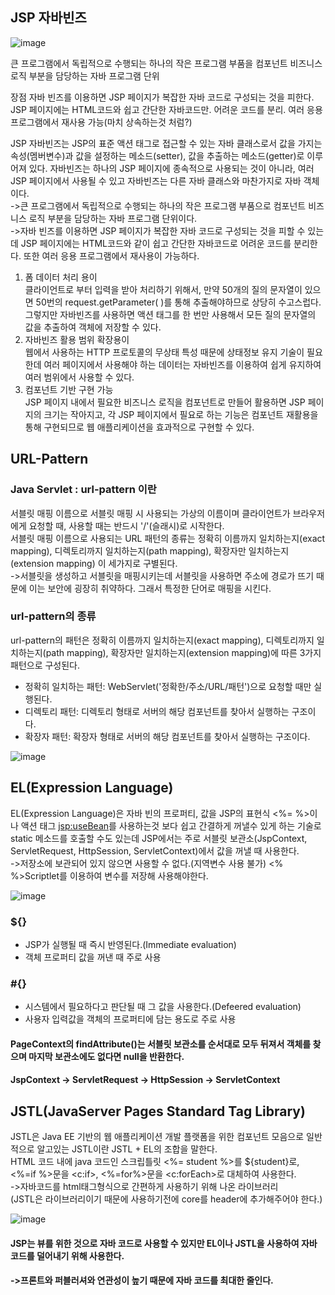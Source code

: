 ## JSP 자바빈즈

![image](https://user-images.githubusercontent.com/122864238/229471399-cfa5c827-e322-4ae1-9537-0c988b722562.png)

큰 프로그램에서 독립적으로 수행되는 하나의 작은 프로그램 부품을 컴포넌트
비즈니스 로직 부분을 담당하는 자바 프로그램 단위

장점
자바 빈즈를 이용하면 JSP 페이지가 복잡한 자바 코드로 구성되는 것을 피한다.
JSP 페이지에는 HTML코드와 쉽고 간단한 자바코드만. 어려운 코드를 분리.
여러 응용 프로그램에서 재사용 가능(마치 상속하는것 처럼?) 

JSP 자바빈즈는 JSP의 표준 액션 태그로 접근할 수 있는 자바 클래스로서 값을 가지는 
속성(멤버변수)과 값을 설정하는 메소드(setter), 값을 추출하는 메소드(getter)로 
이루어져 있다. 
자바빈즈는 하나의 JSP 페이지에 종속적으로 사용되는 것이 아니라, 여러 JSP 
페이지에서 사용될 수 있고 자바빈즈는 다른 자바 클래스와 마찬가지로 자바 
객체이다.       
->큰 프로그램에서 독립적으로 수행되는 하나의 작은 프로그램 부품으로 컴포넌트 비즈니스 로직 부분을 담당하는 자바 프로그램 단위이다.      
->자바 빈즈를 이용하면 JSP 페이지가 복잡한 자바 코드로 구성되는 것을 피할 수 있는데 JSP 페이지에는 HTML코드와 같이 쉽고 간단한 자바코드로 어려운 코드를 분리한다. 또한 여러 응용 프로그램에서 재사용이 가능하다.
1. 폼 데이터 처리 용이          
클라이언트로 부터 입력을 받아 처리하기 위해서, 만약 50개의 질의 문자열이 있으면 50번의 request.getParameter( )를 통해 추출해야하므로 상당히 수고스럽다. 
그렇지만 자바빈즈를 사용하면 액션 태그를 한 번만 사용해서 모든 질의 문자열의 값을 추출하여 객체에 저장할 수 있다.
2. 자바빈즈 활용 범위 확장용이            
웹에서 사용하는 HTTP 프로토콜의 무상태 특성 때문에 상태정보 유지 기술이 필요한데 여러 페이지에서 사용해야 하는 데이터는 자바빈즈를 이용하여 쉽게 
유지하여 여러 범위에서 사용할 수 있다.
3. 컴포넌트 기반 구현 가능            
JSP 페이지 내에서 필요한 비즈니스 로직을 컴포넌트로 만들어 활용하면 JSP 페이지의 크기는 작아지고, 각 JSP 페이지에서 필요로 하는 기능은 컴포넌트 재활용을 
통해 구현되므로 웹 애플리케이션을 효과적으로 구현할 수 있다.


## URL-Pattern          
### Java Servlet : url-pattern 이란               
서블릿 매핑 이름으로 서블릿 매핑 시 사용되는 가상의 이름이며 클라이언트가 브라우저에게 요청할 때, 사용할 때는 반드시 '/'(슬래시)로 시작한다.                    
서블릿 매핑 이름으로 사용되는 URL 패턴의 종류는 정확히 이름까지 일치하는지(exact mapping), 디렉토리까지 일치하는지(path mapping), 확장자만 일치하는지(extension mapping) 이 세가지로 구별된다.                    
->서블릿을 생성하고 서블릿을 매핑시키는데 서블릿을 사용하면 주소에 경로가 뜨기 때문에 이는 보안에 굉장히 취약하다. 그래서 특정한 단어로 매핑을 시킨다.

### url-pattern의 종류
url-pattern의 패턴은 정확히 이름까지 일치하는지(exact mapping), 디렉토리까지 일치하는지(path mapping), 확장자만 일치하는지(extension mapping)에 
따른 3가지 패턴으로 구성된다.  
- 정확히 일치하는 패턴: WebServlet('정확한/주소/URL/패턴')으로 요청할 때만 실행된다.
- 디렉토리 패턴: 디렉토리 형태로 서버의 해당 컴포넌트를 찾아서 실행하는 구조이다.
- 확장자 패턴: 확장자 형태로 서버의 해당 컴포넌트를 찾아서 실행하는 구조이다.

![image](https://user-images.githubusercontent.com/122864238/229467032-2a8dd525-3243-4219-a7de-420e1a169340.png)


## EL(Expression Language)
EL(Expression Language)은 자바 빈의 프로퍼티, 값을 JSP의 표현식 <%= %>이나 
액션 태그 <jsp:useBean>를 사용하는것 보다 쉽고 간결하게 꺼낼수 있게 하는 
기술로 static 메소드를 호출할 수도 있는데 JSP에서는 주로 서블릿 보관소(JspContext, 
ServletRequest, HttpSession, ServletContext)에서 값을 꺼낼 때 사용한다.              
->저장소에 보관되어 있지 않으면 사용할 수 없다.(지역변수 사용 불가)
<% %>Scriptlet를 이용하여 변수를 저장해 사용해야한다.

![image](https://user-images.githubusercontent.com/122864238/229467226-229edf14-af63-4a89-87b2-186632b8a98f.png)

### ${}
- JSP가 실행될 때 즉시 반영된다.(Immediate evaluation)
- 객체 프로퍼티 값을 꺼낸 때 주로 사용
### #{}
- 시스템에서 필요하다고 판단될 때 그 값을 사용한다.(Defeered evaluation)
- 사용자 입력값을 객체의 프로퍼티에 담는 용도로 주로 사용

#### PageContext의 findAttribute()는 서블릿 보관소를 순서대로 모두 뒤져서 객체를 찾으며 마지막 보관소에도 없다면 null을 반환한다. 
#### JspContext → ServletRequest → HttpSession → ServletContext






## JSTL(JavaServer Pages Standard Tag Library)          
JSTL은 Java EE 기반의 웹 애플리케이션 개발 플랫폼을 위한 컴포넌트 모음으로 
일반적으로 알고있는 JSTL이란 JSTL + EL의 조합을 말한다.             
HTML 코드 내에 java 코드인 스크립틀릿 <%= student %>를 ${student}로, <%=if %>문을 
<c:if>, <%=for%>문을 <c:forEach>로 대체하여 사용한다.                  
->자바코드를 html태그형식으로 간편하게 사용하기 위해 나온 라이브러리                      
(JSTL은 라이브러리이기 때문에 사용하기전에 core를 header에 추가해주어야 한다.)

![image](https://user-images.githubusercontent.com/122864238/229467309-9fbb8490-7db5-4f0a-b32e-3413200b6b8a.png)

#### JSP는 뷰를 위한 것으로 자바 코드로 사용할 수 있지만 EL이나 JSTL을 사용하여 자바 코드를 덜어내기 위해 사용한다.
#### ->프론트와 퍼블러셔와 연관성이 높기 때문에 자바 코드를 최대한 줄인다.






















